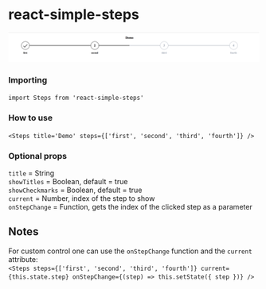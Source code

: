 # react-simple-steps  

![steps.png](https://raw.githubusercontent.com/woltsu/react-simple-steps/master/steps.png)

### Importing
`import Steps from 'react-simple-steps'`

### How to use
`<Steps title='Demo' steps={['first', 'second', 'third', 'fourth']} />`

### Optional props
`title` = String  
`showTitles` = Boolean, default = true  
`showCheckmarks` = Boolean, default = true  
`current` = Number, index of the step to show  
`onStepChange` = Function, gets the index of the clicked step as a parameter 

## Notes
For custom control one can use the `onStepChange` function and the `current` attribute:  
`<Steps steps={['first', 'second', 'third', 'fourth']} current={this.state.step} onStepChange={(step) => this.setState({ step })} />`
